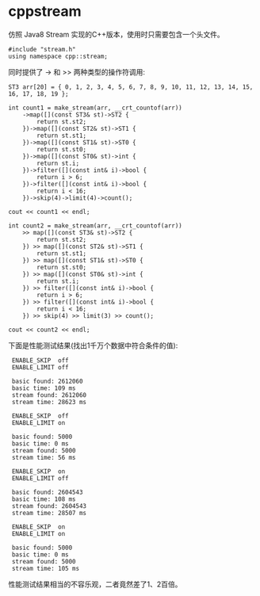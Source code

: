 # cppstream

仿照 Java8 Stream 实现的C++版本，使用时只需要包含一个头文件。

	#include "stream.h"
	using namespace cpp::stream;

同时提供了 -> 和 >> 两种类型的操作符调用:

	ST3 arr[20] = { 0, 1, 2, 3, 4, 5, 6, 7, 8, 9, 10, 11, 12, 13, 14, 15, 16, 17, 18, 19 };

	int count1 = make_stream(arr, __crt_countof(arr))
		->map([](const ST3& st)->ST2 {
			return st.st2;
		})->map([](const ST2& st)->ST1 {
			return st.st1;
		})->map([](const ST1& st)->ST0 {
			return st.st0;
		})->map([](const ST0& st)->int {
			return st.i;
		})->filter([](const int& i)->bool {
			return i > 6;
		})->filter([](const int& i)->bool {
			return i < 16;
		})->skip(4)->limit(4)->count();

	cout << count1 << endl;

	int count2 = make_stream(arr, __crt_countof(arr))
		>> map([](const ST3& st)->ST2 {
			return st.st2;
		}) >> map([](const ST2& st)->ST1 {
			return st.st1;
		}) >> map([](const ST1& st)->ST0 {
			return st.st0;
		}) >> map([](const ST0& st)->int {
			return st.i;
		}) >> filter([](const int& i)->bool {
			return i > 6;
		}) >> filter([](const int& i)->bool {
			return i < 16;
		}) >> skip(4) >> limit(3) >> count();

	cout << count2 << endl;


 下面是性能测试结果(找出1千万个数据中符合条件的值):
	
	 ENABLE_SKIP  off
	 ENABLE_LIMIT off
	
	 basic found: 2612060
	 basic time: 109 ms
	 stream found: 2612060
	 stream time: 28623 ms
	
	 ENABLE_SKIP  off
	 ENABLE_LIMIT on
	
	 basic found: 5000
	 basic time: 0 ms
	 stream found: 5000
	 stream time: 56 ms
	
	 ENABLE_SKIP  on
	 ENABLE_LIMIT off
	
	 basic found: 2604543
	 basic time: 108 ms
	 stream found: 2604543
	 stream time: 28507 ms
	
	 ENABLE_SKIP  on
	 ENABLE_LIMIT on
	
	 basic found: 5000
	 basic time: 0 ms
	 stream found: 5000
	 stream time: 105 ms

 性能测试结果相当的不容乐观，二者竟然差了1、2百倍。